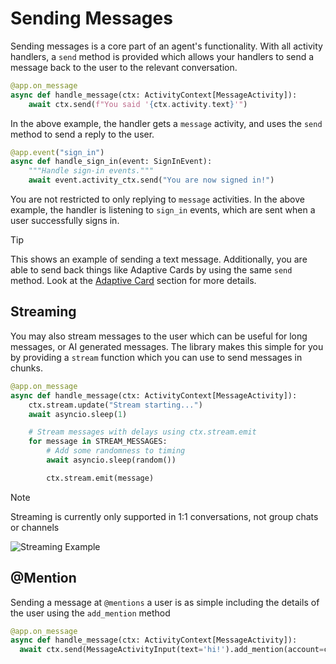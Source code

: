 # Sending Messages

Sending messages is a core part of an agent's functionality. With all activity handlers, a `send` method is provided which allows your handlers to send a message back to the user to the relevant conversation. 

```python
@app.on_message
async def handle_message(ctx: ActivityContext[MessageActivity]):
    await ctx.send(f"You said '{ctx.activity.text}'")
```

In the above example, the handler gets a `message` activity, and uses the `send` method to send a reply to the user.

```python
@app.event("sign_in")
async def handle_sign_in(event: SignInEvent):
    """Handle sign-in events."""
    await event.activity_ctx.send("You are now signed in!")
```

You are not restricted to only replying to `message` activities. In the above example, the handler is listening to `sign_in` events, which are sent when a user successfully signs in. 

> [!TIP]
> This shows an example of sending a text message. Additionally, you are able to send back things like Adaptive Cards by using the same `send` method. Look at the [Adaptive Card](../../in-depth-guides/adaptive-cards.md) section for more details.

## Streaming

You may also stream messages to the user which can be useful for long messages, or AI generated messages. The library makes this simple for you by providing a `stream` function which you can use to send messages in chunks. 

```python
@app.on_message
async def handle_message(ctx: ActivityContext[MessageActivity]):
    ctx.stream.update("Stream starting...")
    await asyncio.sleep(1)

    # Stream messages with delays using ctx.stream.emit
    for message in STREAM_MESSAGES:
        # Add some randomness to timing
        await asyncio.sleep(random())

        ctx.stream.emit(message)
```

> [!NOTE]
> Streaming is currently only supported in 1:1 conversations, not group chats or channels

![Streaming Example](/screenshots/streaming-chat.gif)

## @Mention

Sending a message at `@mentions` a user is as simple including the details of the user using the `add_mention` method


```python
@app.on_message
async def handle_message(ctx: ActivityContext[MessageActivity]):
  await ctx.send(MessageActivityInput(text='hi!').add_mention(account=ctx.activity.from_))
```

